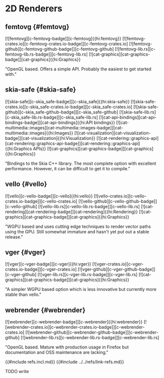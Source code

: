 # 2D Renderers

## femtovg {#femtovg}

[![femtovg][c-femtovg-badge]][c-femtovg]{{hi:femtovg}}
[![femtovg-crates.io][c-femtovg-crates.io-badge]][c-femtovg-crates.io]
[![femtovg-github][c-femtovg-github-badge]][c-femtovg-github]
[![femtovg-lib.rs][c-femtovg-lib.rs-badge]][c-femtovg-lib.rs]
[![cat-graphics][cat-graphics-badge]][cat-graphics]{{hi:Graphics}}

"OpenGL based. Offers a simple API. Probably the easiest to get started with."

## skia-safe {#skia-safe}

[![skia-safe][c-skia_safe-badge]][c-skia_safe]{{hi:skia-safe}}
[![skia-safe-crates.io][c-skia_safe-crates.io-badge]][c-skia_safe-crates.io]
[![skia-safe-github][c-skia_safe-github-badge]][c-skia_safe-github]
[![skia-safe-lib.rs][c-skia_safe-lib.rs-badge]][c-skia_safe-lib.rs]
[![cat-api-bindings][cat-api-bindings-badge]][cat-api-bindings]{{hi:API bindings}}
[![cat-multimedia::images][cat-multimedia::images-badge]][cat-multimedia::images]{{hi:Images}}
[![cat-visualization][cat-visualization-badge]][cat-visualization]{{hi:Visualization}}
[![cat-rendering::graphics-api][cat-rendering::graphics-api-badge]][cat-rendering::graphics-api]{{hi:Graphics APIs}}
[![cat-graphics][cat-graphics-badge]][cat-graphics]{{hi:Graphics}}

"Bindings to the Skia C++ library. The most complete option with excellent performance. However, it can be difficult to get it to compile."

## vello {#vello}

[![vello][c-vello-badge]][c-vello]{{hi:vello}}
[![vello-crates.io][c-vello-crates.io-badge]][c-vello-crates.io]
[![vello-github][c-vello-github-badge]][c-vello-github]
[![vello-lib.rs][c-vello-lib.rs-badge]][c-vello-lib.rs]
[![cat-rendering][cat-rendering-badge]][cat-rendering]{{hi:Rendering}}
[![cat-graphics][cat-graphics-badge]][cat-graphics]{{hi:Graphics}}

"WGPU based and uses cutting edge techniques to render vector paths using the GPU. Still somewhat immature and hasn't yet put out a stable release."

## vger {#vger}

[![vger][c-vger-badge]][c-vger]{{hi:vger}}
[![vger-crates.io][c-vger-crates.io-badge]][c-vger-crates.io]
[![vger-github][c-vger-github-badge]][c-vger-github]
[![vger-lib.rs][c-vger-lib.rs-badge]][c-vger-lib.rs]
[![cat-graphics][cat-graphics-badge]][cat-graphics]{{hi:Graphics}}

"A simpler WGPU based option which is less innovative but currently more stable than vello."

## webrender {#webrender}

[![webrender][c-webrender-badge]][c-webrender]{{hi:webrender}}
[![webrender-crates.io][c-webrender-crates.io-badge]][c-webrender-crates.io]
[![webrender-github][c-webrender-github-badge]][c-webrender-github]
[![webrender-lib.rs][c-webrender-lib.rs-badge]][c-webrender-lib.rs]

"OpenGL based. Mature with production usage in Firefox but documentation and OSS maintenance are lacking."

{{#include refs.incl.md}}
{{#include ../../refs/link-refs.md}}

<div class="hidden">
TODO write
</div>
